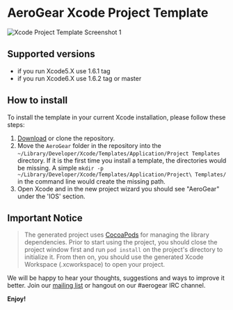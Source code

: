 AeroGear Xcode Project Template
====================================

![Xcode Project Template Screenshot 1](https://raw.github.com/aerogear/aerogear-ios-xcode-template/screenshots/wizard.png)

## Supported versions

* if you run Xcode5.X use 1.6.1 tag
* if you run Xcode6.X use 1.6.2 tag or master

## How to install

To install the template in your current Xcode installation, please follow these steps:

1. [Download](https://github.com/aerogear/aerogear-ios-xcode-template/zipball/master) or clone the repository.
2. Move the `AeroGear` folder in the repository into the `~/Library/Developer/Xcode/Templates/Application/Project Templates` directory.  If it is the first time you install a template, the directories would be missing. A simple `mkdir -p  ~/Library/Developer/Xcode/Templates/Application/Project\ Templates/` in the command line would create the missing path.
3. Open Xcode and in the new project wizard you should see "AeroGear" under the 'IOS' section.

## Important Notice
 >The generated project uses [CocoaPods](http://cocoapods.org) for managing the library dependencies. Prior to start using the project, you should close the project window first and run `pod install` on the project's directory to initialize it. From then on, you should use the generated Xcode Workspace (.xcworkspace) to open your project.
 
We will be happy to hear your thoughts, suggestions and ways to improve it better. Join our [mailing list](http://aerogear.org/community/) or hangout on our #aerogear IRC channel.

__Enjoy!__
